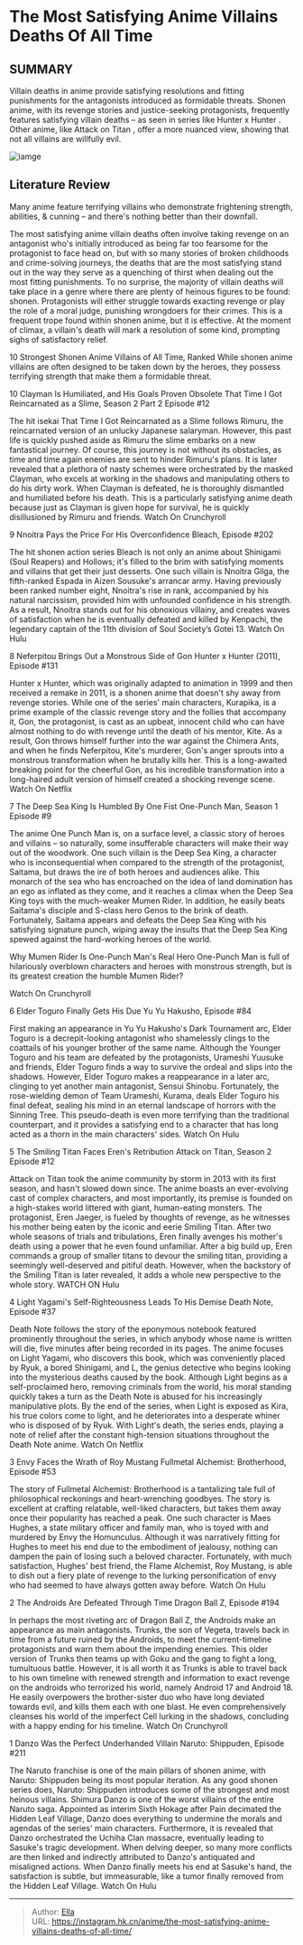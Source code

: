 # The Most Satisfying Anime Villains Deaths Of All Time


## SUMMARY 


 Villain deaths in anime provide satisfying resolutions and fitting punishments for the antagonists introduced as formidable threats. 
 Shonen anime, with its revenge stories and justice-seeking protagonists, frequently features satisfying villain deaths – as seen in series like 
Hunter x Hunter
. 
 Other anime, like
 Attack on Titan
, offer a more nuanced view, showing that not all villains are willfully evil. 

![iamge](https://static1.srcdn.com/wordpress/wp-content/uploads/2024/01/best-anime-villain-deaths-collage-style-image-featuring-light-yagami-from-death-note-neferpitou-from-hunter-x-hunter-and-the-smiling-titan-from-attack-on-titan.jpg)

## Literature Review

Many anime feature terrifying villains who demonstrate frightening strength, abilities, &amp; cunning – and there&#39;s nothing better than their downfall.




The most satisfying anime villain deaths often involve taking revenge on an antagonist who&#39;s initially introduced as being far too fearsome for the protagonist to face head on, but with so many stories of broken childhoods and crime-solving journeys, the deaths that are the most satisfying stand out in the way they serve as a quenching of thirst when dealing out the most fitting punishments.
To no surprise, the majority of villain deaths will take place in a genre where there are plenty of heinous figures to be found: shonen. Protagonists will either struggle towards exacting revenge or play the role of a moral judge, punishing wrongdoers for their crimes. This is a frequent trope found within shonen anime, but it is effective. At the moment of climax, a villain&#39;s death will mark a resolution of some kind, prompting sighs of satisfactory relief.
            
 
 10 Strongest Shonen Anime Villains of All Time, Ranked 
While shonen anime villains are often designed to be taken down by the heroes, they possess terrifying strength that make them a formidable threat.












 








 10  Clayman Is Humiliated, and His Goals Proven Obsolete 
That Time I Got Reincarnated as a Slime, Season 2 Part 2 Episode #12
        

The hit isekai That Time I Got Reincarnated as a Slime follows Rimuru, the reincarnated version of an unlucky Japanese salaryman. However, this past life is quickly pushed aside as Rimuru the slime embarks on a new fantastical journey. Of course, this journey is not without its obstacles, as time and time again enemies are sent to hinder Rimuru&#39;s plans.
It is later revealed that a plethora of nasty schemes were orchestrated by the masked Clayman, who excels at working in the shadows and manipulating others to do his dirty work. When Clayman is defeated, he is thoroughly dismantled and humiliated before his death. This is a particularly satisfying anime death because just as Clayman is given hope for survival, he is quickly disillusioned by Rimuru and friends.
Watch On Crunchyroll





 9  Nnoitra Pays the Price For His Overconfidence 
Bleach, Episode #202
        

The hit shonen action series Bleach is not only an anime about Shinigami (Soul Reapers) and Hollows; it&#39;s filled to the brim with satisfying moments and villains that get their just desserts. One such villain is Nnoitra Gilga, the fifth-ranked Espada in Aizen Sousuke&#39;s arrancar army. Having previously been ranked number eight, Nnoitra&#39;s rise in rank, accompanied by his natural narcissism, provided him with unfounded confidence in his strength.
As a result, Nnoitra stands out for his obnoxious villainy, and creates waves of satisfaction when he is eventually defeated and killed by Kenpachi, the legendary captain of the 11th division of Soul Society’s Gotei 13.
Watch On Hulu





 8  Neferpitou Brings Out a Monstrous Side of Gon 
Hunter x Hunter (2011), Episode #131


 







Hunter x Hunter, which was originally adapted to animation in 1999 and then received a remake in 2011, is a shonen anime that doesn&#39;t shy away from revenge stories. While one of the series&#39; main characters, Kurapika, is a prime example of the classic revenge story and the follies that accompany it, Gon, the protagonist, is cast as an upbeat, innocent child who can have almost nothing to do with revenge until the death of his mentor, Kite.
As a result, Gon throws himself further into the war against the Chimera Ants, and when he finds Neferpitou, Kite&#39;s murderer, Gon&#39;s anger sprouts into a monstrous transformation when he brutally kills her. This is a long-awaited breaking point for the cheerful Gon, as his incredible transformation into a long-haired adult version of himself created a shocking revenge scene.
Watch On Netflix





 7  The Deep Sea King Is Humbled By One Fist 
One-Punch Man, Season 1 Episode #9
        

The anime One Punch Man is, on a surface level, a classic story of heroes and villains – so naturally, some insufferable characters will make their way out of the woodwork. One such villain is the Deep Sea King, a character who is inconsequential when compared to the strength of the protagonist, Saitama, but draws the ire of both heroes and audiences alike.
This monarch of the sea who has encroached on the idea of land domination has an ego as inflated as they come, and it reaches a climax when the Deep Sea King toys with the much-weaker Mumen Rider. In addition, he easily beats Saitama&#39;s disciple and S-class hero Genos to the brink of death. Fortunately, Saitama appears and defeats the Deep Sea King with his satisfying signature punch, wiping away the insults that the Deep Sea King spewed against the hard-working heroes of the world.
            
 
 Why Mumen Rider Is One-Punch Man&#39;s Real Hero 
One-Punch Man is full of hilariously overblown characters and heroes with monstrous strength, but is its greatest creation the humble Mumen Rider?



Watch On Crunchyroll





 6  Elder Toguro Finally Gets His Due 
Yu Yu Hakusho, Episode #84


 







First making an appearance in Yu Yu Hakusho&#39;s Dark Tournament arc, Elder Toguro is a decrepit-looking antagonist who shamelessly clings to the coattails of his younger brother of the same name. Although the Younger Toguro and his team are defeated by the protagonists, Urameshi Yuusuke and friends, Elder Toguro finds a way to survive the ordeal and slips into the shadows.
However, Elder Toguro makes a reappearance in a later arc, clinging to yet another main antagonist, Sensui Shinobu. Fortunately, the rose-wielding demon of Team Urameshi, Kurama, deals Elder Toguro his final defeat, sealing his mind in an eternal landscape of horrors with the Sinning Tree. This pseudo-death is even more terrifying than the traditional counterpart, and it provides a satisfying end to a character that has long acted as a thorn in the main characters&#39; sides.
Watch On Hulu





 5  The Smiling Titan Faces Eren&#39;s Retribution 
Attack on Titan, Season 2 Episode #12
        

Attack on Titan took the anime community by storm in 2013 with its first season, and hasn&#39;t slowed down since. The anime boasts an ever-evolving cast of complex characters, and most importantly, its premise is founded on a high-stakes world littered with giant, human-eating monsters. The protagonist, Eren Jaeger, is fueled by thoughts of revenge, as he witnesses his mother being eaten by the iconic and eerie Smiling Titan.
After two whole seasons of trials and tribulations, Eren finally avenges his mother&#39;s death using a power that he even found unfamiliar. After a big build up, Eren commands a group of smaller titans to devour the smiling titan, providing a seemingly well-deserved and pitiful death. However, when the backstory of the Smiling Titan is later revealed, it adds a whole new perspective to the whole story.
WATCH ON Hulu





 4  Light Yagami&#39;s Self-Righteousness Leads To His Demise 
Death Note, Episode #37


 







Death Note follows the story of the eponymous notebook featured prominently throughout the series, in which anybody whose name is written will die, five minutes after being recorded in its pages. The anime focuses on Light Yagami, who discovers this book, which was conveniently placed by Ryuk, a bored Shinigami, and L, the genius detective who begins looking into the mysterious deaths caused by the book.
Although Light begins as a self-proclaimed hero, removing criminals from the world, his moral standing quickly takes a turn as the Death Note is abused for his increasingly manipulative plots. By the end of the series, when Light is exposed as Kira, his true colors come to light, and he deteriorates into a desperate whiner who is disposed of by Ryuk. With Light&#39;s death, the series ends, playing a note of relief after the constant high-tension situations throughout the Death Note anime.
Watch On Netflix





 3  Envy Faces the Wrath of Roy Mustang 
Fullmetal Alchemist: Brotherhood, Episode #53
        

The story of Fullmetal Alchemist: Brotherhood is a tantalizing tale full of philosophical reckonings and heart-wrenching goodbyes. The story is excellent at crafting relatable, well-liked characters, but takes them away once their popularity has reached a peak. One such character is Maes Hughes, a state military officer and family man, who is toyed with and murdered by Envy the Homunculus. 
Although it was narratively fitting for Hughes to meet his end due to the embodiment of jealousy, nothing can dampen the pain of losing such a beloved character. Fortunately, with much satisfaction, Hughes&#39; best friend, the Flame Alchemist, Roy Mustang, is able to dish out a fiery plate of revenge to the lurking personification of envy who had seemed to have always gotten away before.
Watch On Hulu





 2  The Androids Are Defeated Through Time 
Dragon Ball Z, Episode #194
        

In perhaps the most riveting arc of Dragon Ball Z, the Androids make an appearance as main antagonists. Trunks, the son of Vegeta, travels back in time from a future ruined by the Androids, to meet the current-timeline protagonists and warn them about the impending enemies. This older version of Trunks then teams up with Goku and the gang to fight a long, tumultuous battle.
However, it is all worth it as Trunks is able to travel back to his own timeline with renewed strength and information to exact revenge on the androids who terrorized his world, namely Android 17 and Android 18. He easily overpowers the brother-sister duo who have long deviated towards evil, and kills them each with one blast. He even comprehensively cleanses his world of the imperfect Cell lurking in the shadows, concluding with a happy ending for his timeline.
Watch On Crunchyroll





 1  Danzo Was the Perfect Underhanded Villain 
Naruto: Shippuden, Episode #211
        

The Naruto franchise is one of the main pillars of shonen anime, with Naruto: Shippuden being its most popular iteration. As any good shonen series does, Naruto: Shippuden introduces some of the strongest and most heinous villains. Shimura Danzo is one of the worst villains of the entire Naruto saga. Appointed as interim Sixth Hokage after Pain decimated the Hidden Leaf Village, Danzo does everything to undermine the morals and agendas of the series&#39; main characters.
Furthermore, it is revealed that Danzo orchestrated the Uchiha Clan massacre, eventually leading to Sasuke&#39;s tragic development. When delving deeper, so many more conflicts are then linked and indirectly attributed to Danzo&#39;s antiquated and misaligned actions. When Danzo finally meets his end at Sasuke&#39;s hand, the satisfaction is subtle, but immeasurable, like a tumor finally removed from the Hidden Leaf Village.
Watch On Hulu


---

> Author: [Ella](https://instagram.hk.cn/)  
> URL: https://instagram.hk.cn/anime/the-most-satisfying-anime-villains-deaths-of-all-time/  

